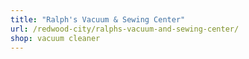 ```yaml
---
title: "Ralph's Vacuum & Sewing Center"
url: /redwood-city/ralphs-vacuum-and-sewing-center/
shop: vacuum cleaner
---
```

